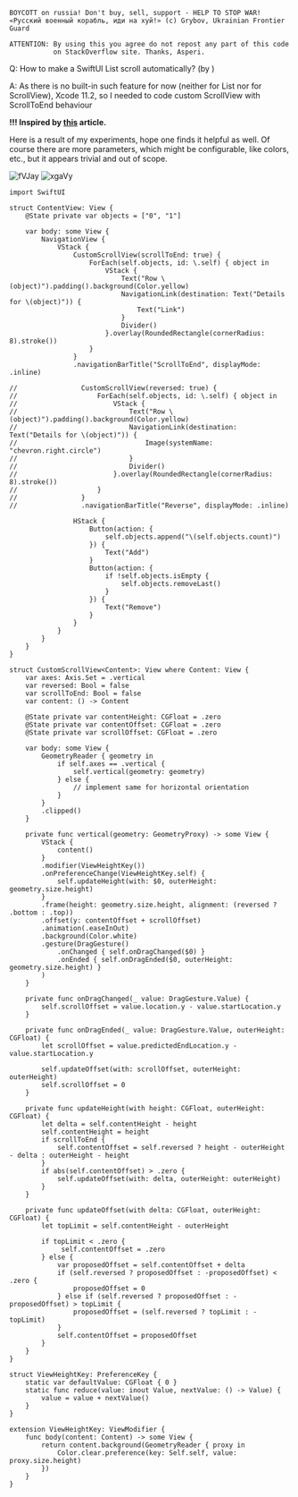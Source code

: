 ```
BOYCOTT on russia! Don't buy, sell, support - HELP TO STOP WAR!
«Русский военный корабль, иди на хуй!» (c) Grybov, Ukrainian Frontier Guard

ATTENTION: By using this you agree do not repost any part of this code
           on StackOverflow site. Thanks, Asperi.
```

Q: How to make a SwiftUI List scroll automatically? (by )

A: As there is no built-in such feature for now (neither for List nor for ScrollView), Xcode 11.2, so I needed to code custom ScrollView with ScrollToEnd behaviour

**!!! Inspired by [this][1] article.**

Here is a result of my experiments, hope one finds it helpful as well. Of course there are more parameters, which might be configurable, like colors, etc., but it appears trivial and out of scope.

![fVJay](https://user-images.githubusercontent.com/62171579/163183740-b6696387-d7fe-41b7-9bc1-ea53784daea8.gif)
![xgaVy](https://user-images.githubusercontent.com/62171579/163183813-6ba8c188-4bea-4d8c-868d-0ba7fd5022f4.gif)


  [1]: https://blog.process-one.net/writing-a-custom-scroll-view-with-swiftui-in-a-chat-application/


    import SwiftUI
    
    struct ContentView: View {
        @State private var objects = ["0", "1"]
    
        var body: some View {
            NavigationView {
                VStack {
                    CustomScrollView(scrollToEnd: true) {
                        ForEach(self.objects, id: \.self) { object in
                            VStack {
                                Text("Row \(object)").padding().background(Color.yellow)
                                NavigationLink(destination: Text("Details for \(object)")) {
                                    Text("Link")
                                }
                                Divider()
                            }.overlay(RoundedRectangle(cornerRadius: 8).stroke())
                        }
                    }
                    .navigationBarTitle("ScrollToEnd", displayMode: .inline)
    
    //                CustomScrollView(reversed: true) {
    //                    ForEach(self.objects, id: \.self) { object in
    //                        VStack {
    //                            Text("Row \(object)").padding().background(Color.yellow)
    //                            NavigationLink(destination: Text("Details for \(object)")) {
    //                                Image(systemName: "chevron.right.circle")
    //                            }
    //                            Divider()
    //                        }.overlay(RoundedRectangle(cornerRadius: 8).stroke())
    //                    }
    //                }
    //                .navigationBarTitle("Reverse", displayMode: .inline)
    
                    HStack {
                        Button(action: {
                            self.objects.append("\(self.objects.count)")
                        }) {
                            Text("Add")
                        }
                        Button(action: {
                            if !self.objects.isEmpty {
                                self.objects.removeLast()
                            }
                        }) {
                            Text("Remove")
                        }
                    }
                }
            }
        }
    }
    
    struct CustomScrollView<Content>: View where Content: View {
        var axes: Axis.Set = .vertical
        var reversed: Bool = false
        var scrollToEnd: Bool = false
        var content: () -> Content
    
        @State private var contentHeight: CGFloat = .zero
        @State private var contentOffset: CGFloat = .zero
        @State private var scrollOffset: CGFloat = .zero
    
        var body: some View {
            GeometryReader { geometry in
                if self.axes == .vertical {
                    self.vertical(geometry: geometry)
                } else {
                    // implement same for horizontal orientation
                }
            }
            .clipped()
        }
    
        private func vertical(geometry: GeometryProxy) -> some View {
            VStack {
                content()
            }
            .modifier(ViewHeightKey())
            .onPreferenceChange(ViewHeightKey.self) {
                self.updateHeight(with: $0, outerHeight: geometry.size.height)
            }
            .frame(height: geometry.size.height, alignment: (reversed ? .bottom : .top))
            .offset(y: contentOffset + scrollOffset)
            .animation(.easeInOut)
            .background(Color.white)
            .gesture(DragGesture()
                .onChanged { self.onDragChanged($0) }
                .onEnded { self.onDragEnded($0, outerHeight: geometry.size.height) }
            )
        }
    
        private func onDragChanged(_ value: DragGesture.Value) {
            self.scrollOffset = value.location.y - value.startLocation.y
        }
    
        private func onDragEnded(_ value: DragGesture.Value, outerHeight: CGFloat) {
            let scrollOffset = value.predictedEndLocation.y - value.startLocation.y
    
            self.updateOffset(with: scrollOffset, outerHeight: outerHeight)
            self.scrollOffset = 0
        }
    
        private func updateHeight(with height: CGFloat, outerHeight: CGFloat) {
            let delta = self.contentHeight - height
            self.contentHeight = height
            if scrollToEnd {
                self.contentOffset = self.reversed ? height - outerHeight - delta : outerHeight - height
            }
            if abs(self.contentOffset) > .zero {
                self.updateOffset(with: delta, outerHeight: outerHeight)
            }
        }
    
        private func updateOffset(with delta: CGFloat, outerHeight: CGFloat) {
            let topLimit = self.contentHeight - outerHeight
    
            if topLimit < .zero {
                 self.contentOffset = .zero
            } else {
                var proposedOffset = self.contentOffset + delta
                if (self.reversed ? proposedOffset : -proposedOffset) < .zero {
                    proposedOffset = 0
                } else if (self.reversed ? proposedOffset : -proposedOffset) > topLimit {
                    proposedOffset = (self.reversed ? topLimit : -topLimit)
                }
                self.contentOffset = proposedOffset
            }
        }
    }
    
    struct ViewHeightKey: PreferenceKey {
        static var defaultValue: CGFloat { 0 }
        static func reduce(value: inout Value, nextValue: () -> Value) {
            value = value + nextValue()
        }
    }
    
    extension ViewHeightKey: ViewModifier {
        func body(content: Content) -> some View {
            return content.background(GeometryReader { proxy in
                Color.clear.preference(key: Self.self, value: proxy.size.height)
            })
        }
    }


